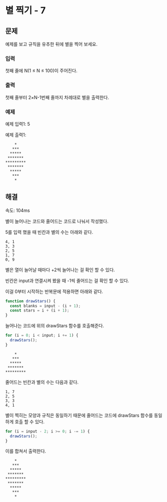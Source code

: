 # 별 찍기 - 7

## 문제

예제를 보고 규칙을 유추한 뒤에 별을 찍어 보세요.

### 입력

첫째 줄에 N(1 ≤ N ≤ 100)이 주어진다.

### 출력

첫째 줄부터 2×N-1번째 줄까지 차례대로 별을 출력한다.

### 예제

예제 입력1: 5

예제 출력1:

```
    *
   ***
  *****
 *******
*********
 *******
  *****
   ***
    *
```

## 해결

속도: 104ms

별이 늘어나는 코드와 줄어드는 코드로 나눠서 작성했다.

5를 입력 했을 때 빈칸과 별의 수는 아래와 같다.

```
4, 1
3, 3
2, 5
1, 7
0, 9
```

별은 열이 늘어날 때마다 +2씩 늘어나는 걸 확인 할 수 있다.

빈칸은 input과 연결시켜 봤을 때 -1씩 줄어드는 걸 확인 할 수 있다.

이걸 0부터 시작하는 반복문에 적용하면 아래와 같다.

```javascript
function drawStars() {
  const blanks = input - (i + 1);
  const stars = i + (i + 1);
}
```

늘어나는 코드에 위의 drawStars 함수를 호출해준다.

```javascript
for (i = 0; i < input; i += 1) {
  drawStars();
}
```

```
    *
   ***
  *****
 *******
*********
```

줄어드는 빈칸과 별의 수는 다음과 같다.

```
1, 7
2, 5
3, 3
4, 1
```

별이 찍히는 모양과 규칙은 동일하기 때문에 줄어드는 코드에 drawStars 함수를 동일하게 호출 할 수 있다.

```javascript
for (i = input - 2; i >= 0; i -= 1) {
  drawStars();
}
```

이를 합쳐서 출력한다.

```
    *
   ***
  *****
 *******
*********
 *******
  *****
   ***
    *
```
